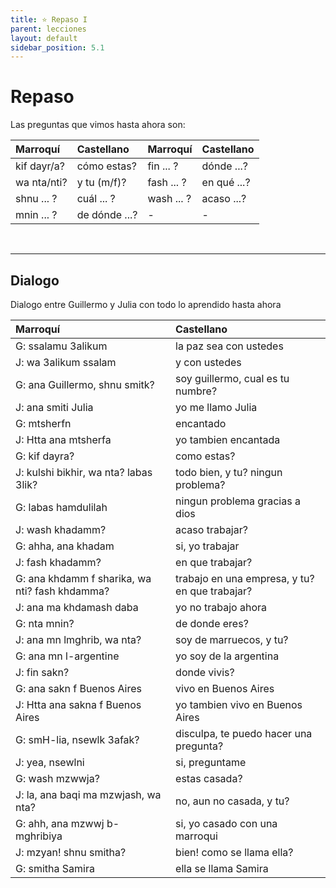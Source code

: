 ```yaml
---
title: ⭐ Repaso I
parent: lecciones
layout: default
sidebar_position: 5.1
---
```


# Repaso

Las preguntas que vimos hasta ahora son:

| Marroquí    | Castellano    | Marroquí   | Castellano  |
|:------------|:--------------|:-----------|:------------|
| kif dayr/a? | cómo estas?   | fin ... ?  | dónde ...?  |
| wa nta/nti? | y tu (m/f)?   | fash ... ? | en qué ...? |
| shnu ... ?  | cuál ... ?    | wash ... ? | acaso ...?  |
| mnin ... ?  | de dónde ...? | -          | -           |

<br />

---

## Dialogo

Dialogo entre Guillermo y Julia con todo lo aprendido hasta ahora

| Marroquí                                       | Castellano                                     |
|:-----------------------------------------------|:-----------------------------------------------|
| G: ssalamu 3alikum                             | la paz sea con ustedes                         |
| J: wa 3alikum ssalam                           | y con ustedes                                  |
| G: ana Guillermo, shnu smitk?                  | soy guillermo, cual es tu numbre?              |
| J: ana smiti Julia                             | yo me llamo Julia                              |
| G: mtsherfn                                    | encantado                                      |
| J: Htta ana mtsherfa                           | yo tambien encantada                           |
| G: kif dayra?                                  | como estas?                                    |
| J: kulshi bikhir, wa nta? labas 3lik?          | todo bien, y tu? ningun problema?              |
| G: labas hamdulilah                            | ningun problema gracias a dios                 |
| J: wash khadamm?                               | acaso trabajar?                                |
| G: ahha, ana khadam                            | si, yo trabajar                                |
| J: fash khadamm?                               | en que trabajar?                               |
| G: ana khdamm f sharika, wa nti? fash khdamma? | trabajo en una empresa, y tu? en que trabajar? |
| J: ana ma khdamash daba                        | yo no trabajo ahora                            |
| G: nta mnin?                                   | de donde eres?                                 |
| J: ana mn lmghrib, wa nta?                     | soy de marruecos, y tu?                        |
| G: ana mn l-argentine                          | yo soy de la argentina                         |
| J: fin sakn?                                   | donde vivis?                                   |
| G: ana sakn f Buenos Aires                     | vivo en Buenos Aires                           |
| J: Htta ana sakna f Buenos Aires               | yo tambien vivo en Buenos Aires                |
| G: smH-lia, nsewlk 3afak?                      | disculpa, te puedo hacer una pregunta?         |
| J: yea, nsewlni                                | si, preguntame                                 |
| G: wash mzwwja?                                | estas casada?                                  |
| J: la, ana baqi ma mzwjash, wa nta?            | no, aun no casada, y tu?                       |
| G: ahh, ana mzwwj b-mghribiya                  | si, yo casado con una marroqui                 |
| J: mzyan! shnu smitha?                         | bien! como se llama ella?                      |
| G: smitha Samira                               | ella se llama Samira                           |